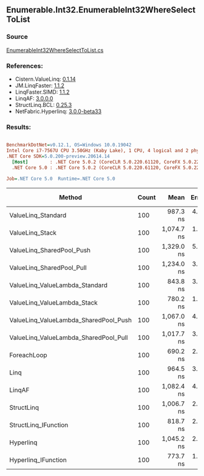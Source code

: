 ﻿## Enumerable.Int32.EnumerableInt32WhereSelectToList

### Source
[EnumerableInt32WhereSelectToList.cs](../LinqBenchmarks/Enumerable/Int32/EnumerableInt32WhereSelectToList.cs)

### References:
- Cistern.ValueLinq: [0.1.14](https://www.nuget.org/packages/Cistern.ValueLinq/0.1.14)
- JM.LinqFaster: [1.1.2](https://www.nuget.org/packages/JM.LinqFaster/1.1.2)
- LinqFaster.SIMD: [1.1.2](https://www.nuget.org/packages/LinqFaster.SIMD/1.0.3)
- LinqAF: [3.0.0.0](https://www.nuget.org/packages/LinqAF/3.0.0.0)
- StructLinq.BCL: [0.25.3](https://www.nuget.org/packages/StructLinq.BCL/0.25.3)
- NetFabric.Hyperlinq: [3.0.0-beta33](https://www.nuget.org/packages/NetFabric.Hyperlinq/3.0.0-beta33)

### Results:
``` ini

BenchmarkDotNet=v0.12.1, OS=Windows 10.0.19042
Intel Core i7-7567U CPU 3.50GHz (Kaby Lake), 1 CPU, 4 logical and 2 physical cores
.NET Core SDK=5.0.200-preview.20614.14
  [Host]        : .NET Core 5.0.2 (CoreCLR 5.0.220.61120, CoreFX 5.0.220.61120), X64 RyuJIT
  .NET Core 5.0 : .NET Core 5.0.2 (CoreCLR 5.0.220.61120, CoreFX 5.0.220.61120), X64 RyuJIT

Job=.NET Core 5.0  Runtime=.NET Core 5.0  

```
|                                Method | Count |       Mean |   Error |  StdDev | Ratio |  Gen 0 | Gen 1 | Gen 2 | Allocated |
|-------------------------------------- |------ |-----------:|--------:|--------:|------:|-------:|------:|------:|----------:|
|                    ValueLinq_Standard |   100 |   987.3 ns | 4.40 ns | 3.67 ns |  1.43 | 0.3281 |     - |     - |     688 B |
|                       ValueLinq_Stack |   100 | 1,074.7 ns | 1.78 ns | 1.49 ns |  1.56 | 0.1411 |     - |     - |     296 B |
|             ValueLinq_SharedPool_Push |   100 | 1,329.0 ns | 5.11 ns | 4.78 ns |  1.93 | 0.1411 |     - |     - |     296 B |
|             ValueLinq_SharedPool_Pull |   100 | 1,234.0 ns | 3.25 ns | 2.88 ns |  1.79 | 0.1411 |     - |     - |     296 B |
|        ValueLinq_ValueLambda_Standard |   100 |   843.8 ns | 3.65 ns | 3.42 ns |  1.22 | 0.3281 |     - |     - |     688 B |
|           ValueLinq_ValueLambda_Stack |   100 |   780.2 ns | 1.62 ns | 1.52 ns |  1.13 | 0.1411 |     - |     - |     296 B |
| ValueLinq_ValueLambda_SharedPool_Push |   100 | 1,067.0 ns | 4.58 ns | 4.06 ns |  1.55 | 0.1411 |     - |     - |     296 B |
| ValueLinq_ValueLambda_SharedPool_Pull |   100 | 1,017.7 ns | 3.33 ns | 2.95 ns |  1.47 | 0.1411 |     - |     - |     296 B |
|                           ForeachLoop |   100 |   690.2 ns | 2.70 ns | 2.11 ns |  1.00 | 0.3281 |     - |     - |     688 B |
|                                  Linq |   100 |   964.5 ns | 3.40 ns | 3.18 ns |  1.40 | 0.3853 |     - |     - |     808 B |
|                                LinqAF |   100 | 1,082.4 ns | 4.66 ns | 4.36 ns |  1.57 | 0.3281 |     - |     - |     688 B |
|                            StructLinq |   100 | 1,006.7 ns | 2.35 ns | 2.08 ns |  1.46 | 0.1831 |     - |     - |     384 B |
|                  StructLinq_IFunction |   100 |   818.7 ns | 2.05 ns | 1.91 ns |  1.19 | 0.1411 |     - |     - |     296 B |
|                             Hyperlinq |   100 | 1,045.2 ns | 2.20 ns | 2.06 ns |  1.51 | 0.1411 |     - |     - |     296 B |
|                   Hyperlinq_IFunction |   100 |   773.7 ns | 1.68 ns | 1.58 ns |  1.12 | 0.1411 |     - |     - |     296 B |
